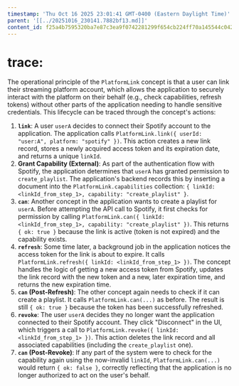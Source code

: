 ```yaml
---
timestamp: 'Thu Oct 16 2025 23:01:41 GMT-0400 (Eastern Daylight Time)'
parent: '[[../20251016_230141.7882bf13.md]]'
content_id: f25a4b7595320ba7e87c3ea9f0742281299f654cb224ff70a145544c0426d4d0
---
```


# trace:

The operational principle of the `PlatformLink` concept is that a user can link their streaming platform account, which allows the application to securely interact with the platform on their behalf (e.g., check capabilities, refresh tokens) without other parts of the application needing to handle sensitive credentials. This lifecycle can be traced through the concept's actions:

1. **`link`**: A user `userA` decides to connect their Spotify account to the application. The application calls `PlatformLink.link({ userId: "user:A", platform: "spotify" })`. This action creates a new link record, stores a newly acquired access token and its expiration date, and returns a unique `linkId`.
2. **Grant Capability (External)**: As part of the authentication flow with Spotify, the application determines that `userA` has granted permission to `create_playlist`. The application's backend records this by inserting a document into the `PlatformLink.capabilities` collection: `{ linkId: <linkId_from_step_1>, capability: "create_playlist" }`.
3. **`can`**: Another concept in the application wants to create a playlist for `userA`. Before attempting the API call to Spotify, it first checks for permission by calling `PlatformLink.can({ linkId: <linkId_from_step_1>, capability: "create_playlist" })`. This returns `{ ok: true }` because the link is active (token is not expired) and the capability exists.
4. **`refresh`**: Some time later, a background job in the application notices the access token for the link is about to expire. It calls `PlatformLink.refresh({ linkId: <linkId_from_step_1> })`. The concept handles the logic of getting a new access token from Spotify, updates the link record with the new token and a new, later expiration time, and returns the new expiration time.
5. **`can` (Post-Refresh)**: The other concept again needs to check if it can create a playlist. It calls `PlatformLink.can(...)` as before. The result is still `{ ok: true }` because the token has been successfully refreshed.
6. **`revoke`**: The user `userA` decides they no longer want the application connected to their Spotify account. They click "Disconnect" in the UI, which triggers a call to `PlatformLink.revoke({ linkId: <linkId_from_step_1> })`. This action deletes the link record and all associated capabilities (including the `create_playlist` one).
7. **`can` (Post-Revoke)**: If any part of the system were to check for the capability again using the now-invalid `linkId`, `PlatformLink.can(...)` would return `{ ok: false }`, correctly reflecting that the application is no longer authorized to act on the user's behalf.
